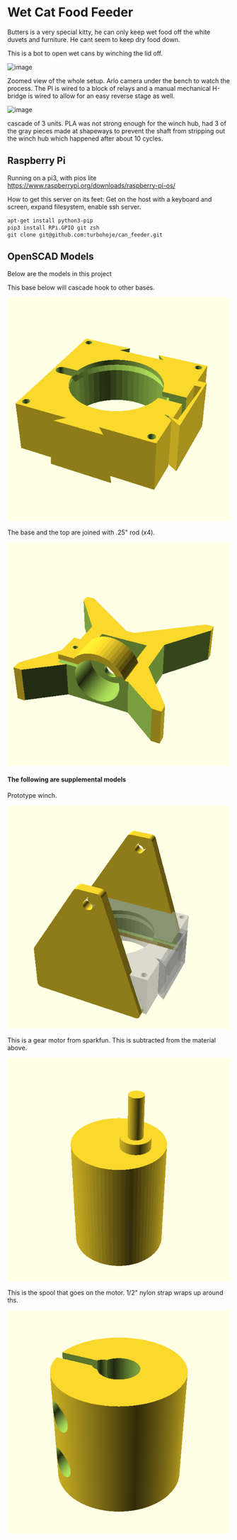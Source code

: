 # Wet Cat Food Feeder
Butters is a very special kitty, he can only keep wet food off the white duvets and furniture.  He cant seem to keep dry food down.

This is a bot to open wet cans by winching the lid off.

![image](./IMG_0010.JPG?raw=true)

Zoomed view of the whole setup.  Arlo camera under the bench to watch the process.  The PI is wired to a block of relays and a manual mechanical H-bridge is wired to allow for an easy reverse stage as well.

![image](./IMG_0011.JPG?raw=true)

cascade of 3 units.  PLA was not strong enough for the winch hub, had 3 of the gray pieces made at shapeways to prevent the shaft from stripping out the winch hub which happened after about 10 cycles. 

## Raspberry Pi

Running on a pi3, with pios lite https://www.raspberrypi.org/downloads/raspberry-pi-os/

How to get this server on its feet:
Get on the host with a keyboard and screen, expand filesystem, enable ssh server.
```
apt-get install python3-pip
pip3 install RPi.GPIO git zsh
git clone git@github.com:turbohoje/can_feeder.git
```

## OpenSCAD Models
Below are the models in this project

This base below will cascade hook to other bases.

![base](./baseClamp.scad.png?raw=true)

The base and the top are joined with .25" rod (x4).

![base](./top_motormount.scad.png?raw=true)

#### The following are supplemental models

Prototype winch.

![prototype](./can_feeder.scad.png?raw=true)

This is a gear motor from sparkfun.  This is subtracted from the material above.

![base](./gear_motor.scad.png?raw=true)

This is the spool that goes on the motor.  1/2" nylon strap wraps up around ths.

![base](./spool.scad.png?raw=true)

